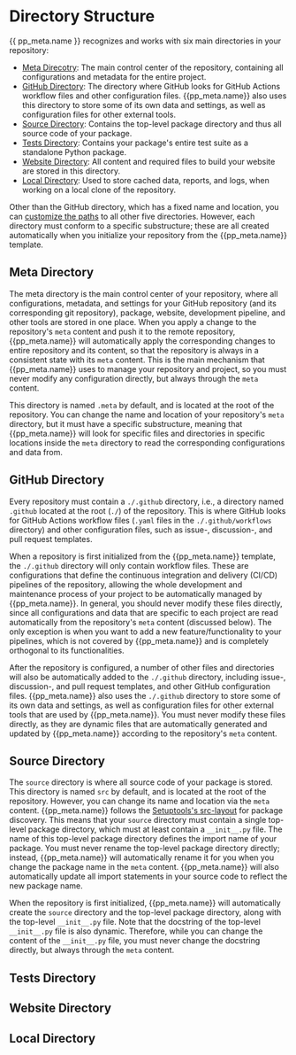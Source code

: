# Directory Structure

{{ pp_meta.name }} recognizes and works with six main directories in your repository:

- [Meta Direcotry](#meta-directory): The main control center of the repository,
  containing all configurations and metadata for the entire project.
- [GitHub Directory](#github-directory): The directory where GitHub looks for GitHub Actions workflow files
  and other configuration files.
  {{pp_meta.name}} also uses this directory to store some of its own data and settings,
  as well as configuration files for other external tools.
- [Source Directory](#source-directory): Contains the top-level package directory and thus all source code of your package.
- [Tests Directory](#tests-directory): Contains your package's entire test suite as a standalone Python package.
- [Website Directory](#website-directory): All content and required files to build your website are stored in this directory.
- [Local Directory](#local-directory): Used to store cached data, reports, and logs, when working on a local clone of the repository.

Other than the GitHub directory, which has a fixed name and location,
you can [customize the paths](../control-center/options/path.md) to all other five directories.
However, each directory must conform to a specific substructure;
these are all created automatically when you initialize your repository from the {{pp_meta.name}} template.


## Meta Directory
The meta directory is the main control center of your repository,
where all configurations, metadata, and settings
for your GitHub repository (and its corresponding git repository),
package, website, development pipeline, and other tools are stored in one place.
When you apply a change to the repository's `meta` content and push it to the remote repository,
{{pp_meta.name}} will automatically apply the corresponding changes to entire repository and its content,
so that the repository is always in a consistent state with its `meta` content.
This is the main mechanism that {{pp_meta.name}} uses to manage your repository and project,
so you must never modify any configuration directly, but always through the `meta` content.

This directory is named `.meta` by default, and is located at the root of the repository.
You can change the name and location of your repository's `meta` directory,
but it must have a specific substructure, meaning that {{pp_meta.name}} will look for
specific files and directories in specific locations inside the `meta` directory
to read the corresponding configurations and data from.


## GitHub Directory
Every repository must contain a `./.github` directory,
i.e., a directory named `.github` located at the root (`./`) of the repository.
This is where GitHub looks for GitHub Actions workflow files
(`.yaml` files in the `./.github/workflows` directory) and other configuration files,
such as issue-, discussion-, and pull request templates.

When a repository is first initialized from the {{pp_meta.name}} template,
the `./.github` directory will only contain workflow files.
These are configurations that define the continuous integration and delivery (CI/CD)
pipelines of the repository, allowing the whole development and maintenance process of your project
to be automatically managed by {{pp_meta.name}}.
In general, you should never modify these files directly, since all configurations and data that
are specific to each project are read automatically from the repository's `meta` content (discussed below).
The only exception is when you want to add a new feature/functionality to your pipelines,
which is not covered by {{pp_meta.name}} and is completely orthogonal to its functionalities.

After the repository is configured, a number of other files and directories
will also be automatically added to the `./.github` directory,
including issue-, discussion-, and pull request templates, and other GitHub configuration files.
{{pp_meta.name}} also uses the `./.github` directory to store some of its own data and settings,
as well as configuration files for other external tools that are used by {{pp_meta.name}}.
You must never modify these files directly, as they are dynamic files that are automatically
generated and updated by {{pp_meta.name}} according to the repository's `meta` content.


## Source Directory
The `source` directory is where all source code of your package is stored.
This directory is named `src` by default, and is located at the root of the repository.
However, you can change its name and location via the `meta` content.
{{pp_meta.name}} follows the
[Setuptools's src-layout](https://setuptools.pypa.io/en/latest/userguide/package_discovery.html#src-layout)
for package discovery.
This means that your `source` directory must contain a single top-level package directory,
which must at least contain a `__init__.py` file. The name of this top-level package directory
defines the import name of your package. You must never rename the top-level package directory directly;
instead, {{pp_meta.name}} will automatically rename it for you
when you change the package name in the `meta` content. {{pp_meta.name}} will also automatically
update all import statements in your source code to reflect the new package name.

When the repository is first initialized, {{pp_meta.name}} will automatically create the `source` directory
and the top-level package directory, along with the top-level `__init__.py` file.
Note that the docstring of the top-level `__init__.py` file is also dynamic. Therefore, while you can
change the content of the `__init__.py` file, you must never change the docstring directly, but always
through the `meta` content.


## Tests Directory


## Website Directory


## Local Directory
